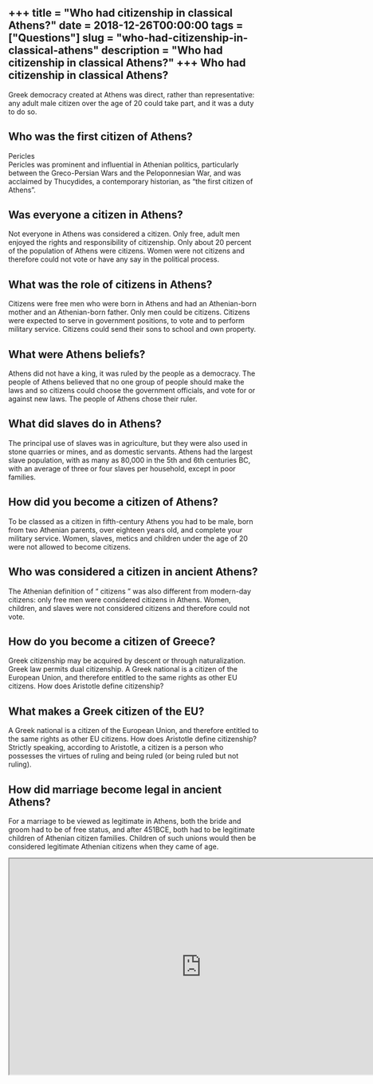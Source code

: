 +++
title = "Who had citizenship in classical Athens?"
date = 2018-12-26T00:00:00
tags = ["Questions"]
slug = "who-had-citizenship-in-classical-athens"
description = "Who had citizenship in classical Athens?"
+++
Who had citizenship in classical Athens?
----------------------------------------

Greek democracy created at Athens was direct, rather than representative: any adult male citizen over the age of 20 could take part, and it was a duty to do so.

Who was the first citizen of Athens?
------------------------------------

Pericles  
Pericles was prominent and influential in Athenian politics, particularly between the Greco-Persian Wars and the Peloponnesian War, and was acclaimed by Thucydides, a contemporary historian, as “the first citizen of Athens”.

Was everyone a citizen in Athens?
---------------------------------

Not everyone in Athens was considered a citizen. Only free, adult men enjoyed the rights and responsibility of citizenship. Only about 20 percent of the population of Athens were citizens. Women were not citizens and therefore could not vote or have any say in the political process.

What was the role of citizens in Athens?
----------------------------------------

Citizens were free men who were born in Athens and had an Athenian-born mother and an Athenian-born father. Only men could be citizens. Citizens were expected to serve in government positions, to vote and to perform military service. Citizens could send their sons to school and own property.

What were Athens beliefs?
-------------------------

Athens did not have a king, it was ruled by the people as a democracy. The people of Athens believed that no one group of people should make the laws and so citizens could choose the government officials, and vote for or against new laws. The people of Athens chose their ruler.

What did slaves do in Athens?
-----------------------------

The principal use of slaves was in agriculture, but they were also used in stone quarries or mines, and as domestic servants. Athens had the largest slave population, with as many as 80,000 in the 5th and 6th centuries BC, with an average of three or four slaves per household, except in poor families.

How did you become a citizen of Athens?
---------------------------------------

To be classed as a citizen in fifth-century Athens you had to be male, born from two Athenian parents, over eighteen years old, and complete your military service. Women, slaves, metics and children under the age of 20 were not allowed to become citizens.

Who was considered a citizen in ancient Athens?
-----------------------------------------------

The Athenian definition of “ citizens ” was also different from modern-day citizens: only free men were considered citizens in Athens. Women, children, and slaves were not considered citizens and therefore could not vote.

How do you become a citizen of Greece?
--------------------------------------

Greek citizenship may be acquired by descent or through naturalization. Greek law permits dual citizenship. A Greek national is a citizen of the European Union, and therefore entitled to the same rights as other EU citizens. How does Aristotle define citizenship?

What makes a Greek citizen of the EU?
-------------------------------------

A Greek national is a citizen of the European Union, and therefore entitled to the same rights as other EU citizens. How does Aristotle define citizenship? Strictly speaking, according to Aristotle, a citizen is a person who possesses the virtues of ruling and being ruled (or being ruled but not ruling).

How did marriage become legal in ancient Athens?
------------------------------------------------

For a marriage to be viewed as legitimate in Athens, both the bride and groom had to be of free status, and after 451BCE, both had to be legitimate children of Athenian citizen families. Children of such unions would then be considered legitimate Athenian citizens when they came of age.

<iframe allow="accelerometer; autoplay; clipboard-write; encrypted-media; gyroscope; picture-in-picture" allowfullscreen="" class="__youtube_prefs__  epyt-is-override  no-lazyload" data-no-lazy="1" data-origheight="433" data-origwidth="770" data-skipgform_ajax_framebjll="" height="433" id="_ytid_77314" loading="lazy" src="https://www.youtube.com/embed/Amu6zhlCJO0?enablejsapi=1&autoplay=0&cc_load_policy=0&cc_lang_pref=&iv_load_policy=1&loop=0&modestbranding=0&rel=1&fs=1&playsinline=0&autohide=2&theme=dark&color=red&controls=1&" title="YouTube player" width="770"></iframe>